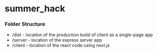 # summer_hack
<h3>Folder Structure</h3>
<ul>
<li>/dist - location of the production build of client as a single-page app</li>
<li>/server - location of the express server app</li>
<li>/client - location of the react code using next.js</li>
</ul>